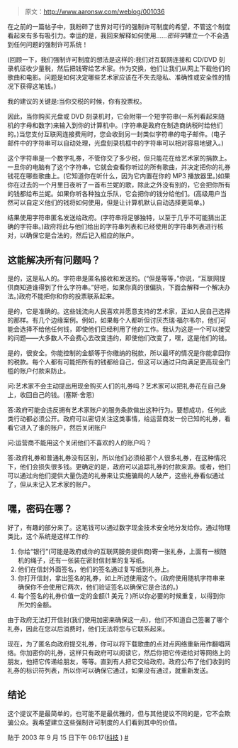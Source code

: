 # 

> 原文：<http://www.aaronsw.com/weblog/001036>

在之前的一篇帖子中，我粉碎了世界对可行的强制许可制度的希望，不管这个制度看起来有多有吸引力。幸运的是，我回来解释如何使用……*密码学*建立一个不会遇到任何问题的强制许可系统！

(回顾一下，我们强制许可制度的想法是这样的:我们对互联网连接和 CD/DVD 刻录机征收少量税，然后把钱寄给艺术家。作为交换，他们让我们从网上下载他们的歌曲和电影。问题是如何决定哪些艺术家应该在不失去隐私、准确性或安全性的情况下获得这笔钱。)

我的建议的关键是:当你交税的时候，你有投票权。

因此，当你购买光盘或 DVD 刻录机时，它会附带一个短字符串(一系列看起来随机的字母和数字)来输入到你的计算机中。(字符串是政府在制造商纳税时给他们的。)当您支付互联网连接费用时，您会收到另一封类似字符串的电子邮件。(电子邮件中的字符串可以自动处理，光盘刻录机框中的字符串可以相对容易地键入。)

这个字符串是一个数字礼券，不管你交了多少税，但只能花在给艺术家的捐款上。一旦你的电脑有了这个字符串，它就会查看你听过的所有歌曲，并决定把你的礼券钱花在哪些歌曲上。(它知道你在听什么，因为它内置在你的 MP3 播放器里。)如果你在过去的一个月里日夜听了一首布兰妮的歌，除此之外没有别的，它会把你所有的钱都给布兰妮。如果你听各种独立乐队，它会把你的钱分给他们。(高级用户当然可以自定义他们的钱将如何使用，但是让计算机默认自动选择更简单。)

结果使用字符串匿名发送给政府。(字符串将足够独特，以至于几乎不可能猜出正确的字符串。)政府将此与他们给出的字符串列表和已经使用的字符串列表进行核对，以确保它是合法的，然后记入相应的账户。

## 这能解决所有问题吗？

是的，这是私人的。字符串是匿名接收和发送的。(“但是等等，”你说，“互联网提供商知道谁得到了什么字符串。”好吧，如果你真的很偏执，下面会解释一个解决办法。)政府不能把你和你的投票联系起来。

是的，它是准确的。这些钱流向人民喜欢并愿意支持的艺术家，正如人民自己选择的那样。有几个边缘案例。例如，如果每个人都听但讨厌杰瑞·福尔韦尔，他们可能会选择不给他任何钱，即使他们已经利用了他的工作。我认为这是一个可以接受的问题——大多数人不会费心去改变违约，即使他们改变了，嘿，这是他们的钱。

是的，很安全。你能控制的金额等于你缴纳的税款，所以最坏的情况是你能拿回你的税款。每个人都有可能把所有的钱都给自己，但这可以通过只向满足更高现金门槛的账户付款来防止。

问:艺术家不会主动提出用现金购买人们的礼券吗？艺术家可以把礼券花在自己身上，收回自己的钱。(塞斯·舍恩)

答:政府可能会违反拥有艺术家账户的服务条款做出这种行为。要想成功，任何此类行动都必须公开。政府可以密切关注这类事情，给运营商发一份已知的礼券，看看它进入了谁的账户，然后关闭账户

问:运营商不能用这个关闭他们不喜欢的人的账户吗？

答:政府礼券和普通礼券没有区别，所以他们必须给那个人很多礼券，在这种情况下，他们会损失很多钱。更确定的是，政府可以追踪礼券的付款来源。或者，他们可以通过向他们提供大量伪造的礼券来让实施骗局的人破产，这些礼券看似通过了，但从未记入艺术家的账户。

## 嘿，密码在哪？

好了，有趣的部分来了。这笔钱可以通过数字现金技术安全地分发给你。通过物理类比，这个系统是这样工作的:

1.  你给“银行”(可能是政府或你的互联网服务提供商)寄一张礼券，上面有一根随机的绳子，还有一张装在密封信封里的复写纸。
2.  他们在信封外面签名，他们的签名通过复写纸到礼券上。
3.  你打开信封，拿出签名的礼券，如上所述使用这个。(政府使用随机字符串来确保你不会使用它两次，他们验证签名以确保它是合法的。)
4.  每个签名的礼券价值一定的金额(1 美元？)所以你必要的时候重复，以得到你所欠的金额。

由于政府无法打开信封(我们使用加密来确保这一点)，他们不知道自己签署了哪个礼券，因此在您以后消费时，他们无法将您与它联系起来。

现在，为了匿名向政府提交礼券，你可以将下载歌曲的点对点网络重新用作翻唱网络。你加密你的礼券，这样只有政府可以阅读它，然后你把它传递给对等网络上的朋友，他把它传递给朋友，等等。直到有人把它交给政府。政府公布了他们收到的礼券的标识符列表，所以你可以确保它通过，如果没有通过，就重新发送。

## 结论

这个提议不是最简单的，也可能不是最优雅的，但与其他提议不同的是，它不会欺骗公众。我希望建立这些强制许可制度的人们看到其中的价值。

贴于 2003 年 9 月 15 日下午 06:17([科技](cat_technology) ) [#](001036)

